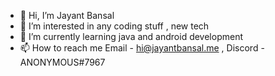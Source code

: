 - 👋 Hi, I’m Jayant Bansal
- 👀 I’m interested in any coding stuff , new tech
- 🌱 I’m currently learning java and android development
- 📫 How to reach me Email - hi@jayantbansal.me , Discord - ANONYMOUS#7967

<!---
jayantbansal21/jayantbansal21 is a ✨ special ✨ repository because its `README.md` (this file) appears on your GitHub profile.
You can click the Preview link to take a look at your changes.
--->
